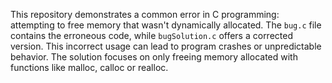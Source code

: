 This repository demonstrates a common error in C programming: attempting to free memory that wasn't dynamically allocated.  The `bug.c` file contains the erroneous code, while `bugSolution.c` offers a corrected version. This incorrect usage can lead to program crashes or unpredictable behavior.  The solution focuses on only freeing memory allocated with functions like malloc, calloc or realloc.